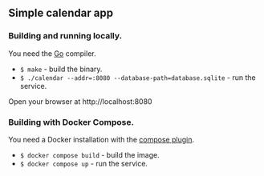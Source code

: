 ## Simple calendar app

### Building and running locally.

You need the [Go](https://go.dev/) compiler.

- `$ make` - build the binary.
- `$ ./calendar --addr=:8080 --database-path=database.sqlite` - run the service.

Open your browser at http://localhost:8080

### Building with Docker Compose.

You need a Docker installation with the [compose plugin](https://docs.docker.com/compose/install/linux/).

- `$ docker compose build` - build the image.
- `$ docker compose up` - run the service.
